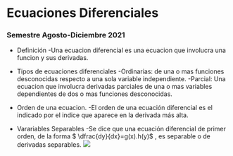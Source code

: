 # Ecuaciones Diferenciales
### Semestre Agosto-Diciembre 2021

- Definición
-Una ecuacion diferencial es una ecuacion que involucra una funcion y sus derivadas.

- Tipos de ecuaciones diferenciales
-Ordinarias: de una o mas funciones desconocidas respecto a una sola variable independiente.
-Parcial: Una ecuacion que involucra derivadas parciales de una o mas variables dependientes de dos o mas funciones desconocidas.

- Orden de una ecuacion.
-El orden de una ecuación diferencial es el indicado por el indice que aparece en la derivada más alta.

- Varariables Separables
-Se dice que una ecuación diferencial de primer orden, de la forma $ \dfrac{dy}{dx}=g(x).h(y)$ , es separable o de derivadas separables.
![](https://images.app.goo.gl/jXircvwH73LbcXxk7)
